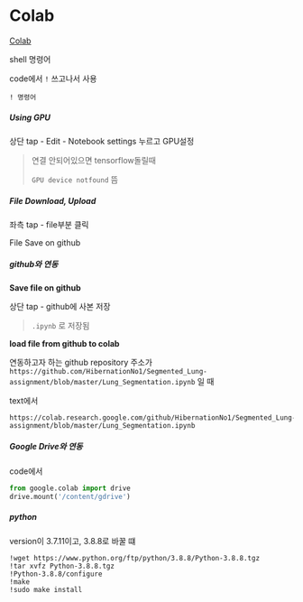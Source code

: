 # Colab

[Colab](https://colab.research.google.com/notebooks/)



shell 명령어

code에서 `!` 쓰고나서 사용

```
! 명령어
```



##### Using GPU

상단 tap - Edit - Notebook settings 누르고 GPU설정

> 연결 안되어있으면 tensorflow돌릴때
>
> `GPU device notfound` 뜸



##### File Download, Upload

좌측 tap - file부분 클릭



File Save on github

##### github와 연동

**Save file on github**

상단 tap - github에 사본 저장

>  `.ipynb` 로 저장됨



**load file from github to colab**

연동하고자 하는 github repository 주소가 `https://github.com/HibernationNo1/Segmented_Lung-assignment/blob/master/Lung_Segmentation.ipynb` 일 때

text에서

```
https://colab.research.google.com/github/HibernationNo1/Segmented_Lung-assignment/blob/master/Lung_Segmentation.ipynb
```



##### Google Drive와 연동

code에서

```python
from google.colab import drive
drive.mount('/content/gdrive')
```



##### python

version이 3.7.11이고, 3.8.8로 바꿀 떄

```shell
!wget https://www.python.org/ftp/python/3.8.8/Python-3.8.8.tgz
!tar xvfz Python-3.8.8.tgz
!Python-3.8.8/configure
!make
!sudo make install
```



